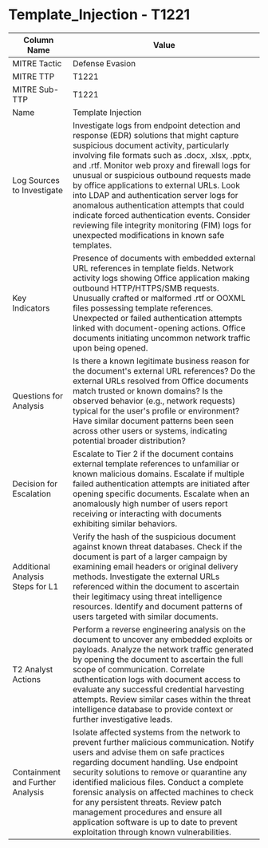 # Template_Injection - T1221

| Column Name | Value |
|-------------|-------|
| MITRE Tactic | Defense Evasion |
| MITRE TTP | T1221 |
| MITRE Sub-TTP | T1221 |
| Name | Template Injection |
| Log Sources to Investigate | Investigate logs from endpoint detection and response (EDR) solutions that might capture suspicious document activity, particularly involving file formats such as .docx, .xlsx, .pptx, and .rtf. Monitor web proxy and firewall logs for unusual or suspicious outbound requests made by office applications to external URLs. Look into LDAP and authentication server logs for anomalous authentication attempts that could indicate forced authentication events. Consider reviewing file integrity monitoring (FIM) logs for unexpected modifications in known safe templates. |
| Key Indicators | Presence of documents with embedded external URL references in template fields. Network activity logs showing Office application making outbound HTTP/HTTPS/SMB requests. Unusually crafted or malformed .rtf or OOXML files possessing template references. Unexpected or failed authentication attempts linked with document-opening actions. Office documents initiating uncommon network traffic upon being opened. |
| Questions for Analysis | Is there a known legitimate business reason for the document's external URL references? Do the external URLs resolved from Office documents match trusted or known domains? Is the observed behavior (e.g., network requests) typical for the user's profile or environment? Have similar document patterns been seen across other users or systems, indicating potential broader distribution? |
| Decision for Escalation | Escalate to Tier 2 if the document contains external template references to unfamiliar or known malicious domains. Escalate if multiple failed authentication attempts are initiated after opening specific documents. Escalate when an anomalously high number of users report receiving or interacting with documents exhibiting similar behaviors. |
| Additional Analysis Steps for L1 | Verify the hash of the suspicious document against known threat databases. Check if the document is part of a larger campaign by examining email headers or original delivery methods. Investigate the external URLs referenced within the document to ascertain their legitimacy using threat intelligence resources. Identify and document patterns of users targeted with similar documents. |
| T2 Analyst Actions | Perform a reverse engineering analysis on the document to uncover any embedded exploits or payloads. Analyze the network traffic generated by opening the document to ascertain the full scope of communication. Correlate authentication logs with document access to evaluate any successful credential harvesting attempts. Review similar cases within the threat intelligence database to provide context or further investigative leads. |
| Containment and Further Analysis | Isolate affected systems from the network to prevent further malicious communication. Notify users and advise them on safe practices regarding document handling. Use endpoint security solutions to remove or quarantine any identified malicious files. Conduct a complete forensic analysis on affected machines to check for any persistent threats. Review patch management procedures and ensure all application software is up to date to prevent exploitation through known vulnerabilities. |
